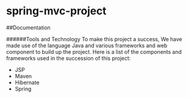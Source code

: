 # spring-mvc-project

##Documentation

######Tools and Technology
To make this project a success, We have made use of the language Java and
various frameworks and web component to build up the project.
Here is a list of the components and frameworks used in the succession of this project:
* JSP
* Maven
* Hibernate
* Spring